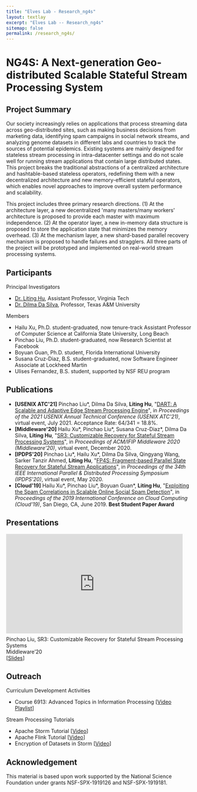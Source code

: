 ```yaml
---
title: "Elves Lab - Research_ng4s"
layout: textlay
excerpt: "Elves Lab -- Research_ng4s"
sitemap: false
permalink: /research_ng4s/
---
```


# NG4S: A Next-generation Geo-distributed Scalable Stateful Stream Processing System

## Project Summary

<p>Our society increasingly relies on applications that process streaming data across geo-distributed sites, such as making business decisions from marketing data, identifying spam campaigns in social network streams, and analyzing genome datasets in different labs and countries to track the sources of potential epidemics. Existing systems are mainly designed for stateless stream processing in intra-datacenter settings and do not scale well for running stream applications that contain large distributed states. This project breaks the traditional abstractions of a centralized architecture and hashtable-based stateless operators, redefining them with a new decentralized architecture and new memory-efficient stateful operators, which enables novel approaches to improve overall system performance and scalability.</p>

<p>This project includes three primary research directions. (1) At the architecture layer, a new decentralized 'many masters/many workers' architecture is proposed to provide each master with maximum independence. (2) At the operator layer, a new in-memory data structure is proposed to store the application state that minimizes the memory overhead. (3) At the mechanism layer, a new shard-based parallel recovery mechanism is proposed to handle failures and stragglers. All three parts of the project will be prototyped and implemented on real-world stream processing systems.</p>

## Participants

<!-- <h3 style="text-indent: 0.5em">Principal Investigator</h3> -->
Principal Investigators

- [Dr. Liting Hu](https://people.cs.vt.edu/~litinghu/), Assistant Professor, Virginia Tech
- [Dr. Dilma Da Silva](https://people.engr.tamu.edu/dilma/index.html), Professor, Texas A&M University

<!-- <h3 style="text-indent: 0.5em">Members</h3> -->
Members

- Hailu Xu, Ph.D. student-graduated, now tenure-track Assistant Professor of Computer Science at California State University, Long Beach
- Pinchao Liu, Ph.D. student-graduated, now Research Scientist at Facebook
- Boyuan Guan, Ph.D. student, Florida International University
- Susana Cruz-Diaz, B.S. student-graduated, now Software Engineer Associate at Lockheed Martin
- Ulises Fernandez, B.S. student, supported by NSF REU program

## Publications

- <b>[USENIX ATC\'21]</b> Pinchao Liu\*, Dilma Da Silva, **Liting Hu**, \"[DART: A Scalable and Adaptive Edge Stream Processing Engine]()\", in <em>Proceedings of the 2021 USENIX Annual Technical Conference (USENIX ATC\'21)</em>, virtual event, July 2021. Acceptance Rate: 64/341 = 18.8%.
- <b>[Middleware\'20]</b> Hailu Xu*, Pinchao Liu*, Susana Cruz-Diaz*, Dilma Da Silva, **Liting Hu**, \"[SR3: Customizable Recovery for Stateful Stream Processing Systems](https://people.cs.vt.edu/~litinghu/doc/sr3.pdf)\", in <em>Proceedings of ACM/IFIP Middleware 2020 (Middleware\'20)</em>, virtual event, December 2020.
- <b>[IPDPS\'20]</b> Pinchao Liu\*, Hailu Xu\*, Dilma Da Silva, Qingyang Wang, Sarker Tanzir Ahmed, **Liting Hu**, \"[FP4S: Fragment-based Parallel State Recovery for Stateful Stream Applications](https://people.cs.vt.edu/~litinghu/doc/fp4s.pdf)\", in <em>Proceedings of the 34th IEEE International Parallel & Distributed Processing Symposium (IPDPS\'20)</em>, virtual event, May 2020.
- <b>[Cloud\'19]</b> Hailu Xu\*, Pinchao Liu\*, Boyuan Guan\*, **Liting Hu**, \"[Exploiting the Spam Correlations in Scalable Online Social Spam Detection](https://people.cs.vt.edu/~litinghu/doc/spamhunter.pdf)\", in <em>Proceedings of the 2019 International Conference on Cloud Computing (Cloud\'19)</em>, San Diego, CA, June 2019. **Best Student Paper Award**

## Presentations

<!-- FP4S: Fragment-based Parallel State Recovery for Stateful Stream Applications <br />
IPDPS'20 <br />
[Slides](https://drive.google.com/file/d/1Lzy5qzZhHiE1OXT2GsDFdxe6D0BPRJxF/view?usp=sharing) <br /> -->

<iframe width="480" height="270" src="https://www.youtube.com/embed/4ElTxy9YVFE" frameborder="0" allowfullscreen></iframe>
<p style="
    margin-top: 7px;
">Pinchao Liu, SR3: Customizable Recovery for Stateful Stream Processing Systems <br>
Middleware’20 <br>
[<a href="https://drive.google.com/file/d/10UH2LZ-ZnzRZRunomaLmW0WXol24bMGD/view?usp=sharing">Slides</a>] <br></p>

<!-- ## Source Code

- DART: A Scalable and Adaptive Edge Stream Processing Engine [[GitHub]()]
- SR3: Customizable Recovery for Stateful Stream Processing Systems [[GitHub](https://github.com/fiu-elves/SR3)]
- FP4S: Fragment-based Parallel State Recovery for Stateful Stream Applications [[GitHub](https://github.com/fiu-elves/FP4S)] -->

## Outreach

Curriculum Development Activities
- Course 6913: Advanced Topics in Information Processing [[Video Playlist](https://www.youtube.com/watch?v=fhN3szbOr9E&list=PLGtMEQgQy8UZvqmsXzeJ43Xzm_ItCQekE)]

Stream Processing Tutorials
- Apache Storm Tutorial [[Video](https://youtu.be/-8XGburfkuY)]
- Apache Flink Tutorial [[Video](https://youtu.be/wLJHhZs4bTU)]
- Encryption of Datasets in Storm [[Video](https://youtu.be/Yc-YfVANAeY)]


## Acknowledgement

<p>This material is based upon work supported by the National Science Foundation under grants NSF-SPX-1919126 and NSF-SPX-1919181.</p>
